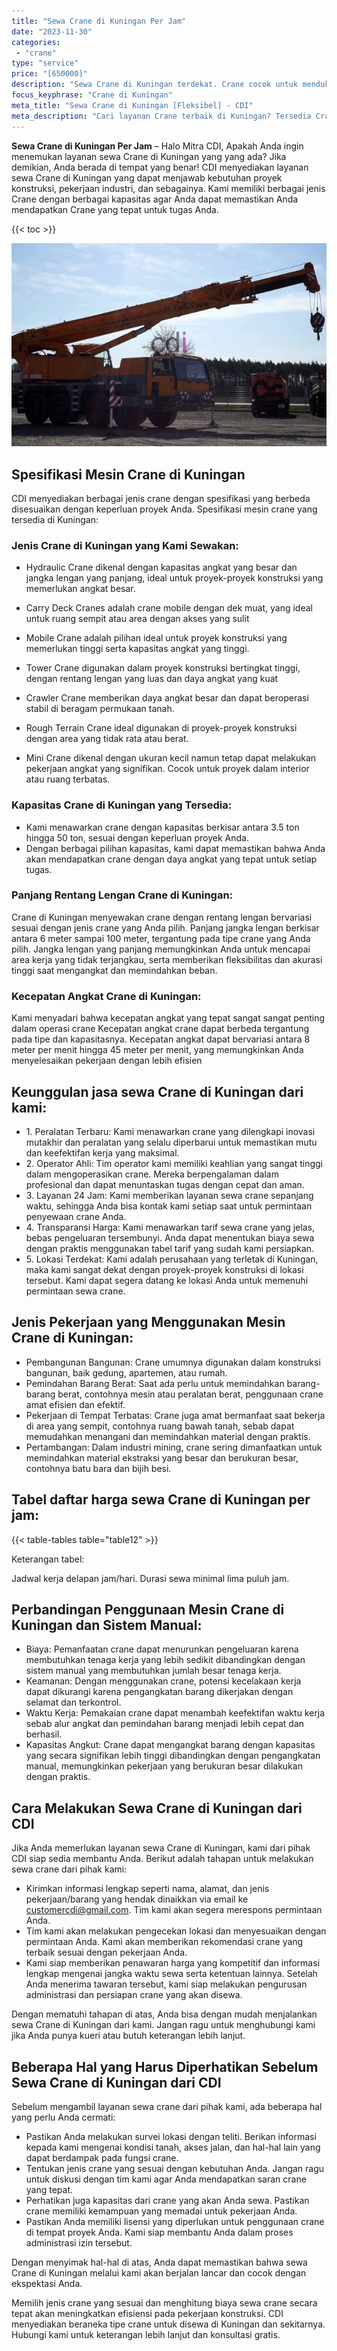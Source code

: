 ```yaml
---
title: "Sewa Crane di Kuningan Per Jam"
date: "2023-11-30"
categories:
 - "crane"
type: "service"
price: "[650000]"
description: "Sewa Crane di Kuningan terdekat. Crane cocok untuk mendukung proyek sebagai alat bantu yang optimal. Hubungi kami untuk info lengkap."
focus_keyphrase: "Crane di Kuningan"
meta_title: "Sewa Crane di Kuningan [Fleksibel] - CDI"
meta_description: "Cari layanan Crane terbaik di Kuningan? Tersedia Crane berkualitas untuk proyek pembangunan. Segera konsultasi gratis."
---
```


**Sewa Crane di Kuningan Per Jam** – Halo Mitra CDI, Apakah Anda ingin menemukan layanan sewa Crane di Kuningan yang yang ada? Jika demikian, Anda berada di tempat yang benar! CDI menyediakan layanan sewa Crane di Kuningan yang dapat menjawab kebutuhan proyek konstruksi, pekerjaan industri, dan sebagainya. Kami memiliki berbagai jenis Crane dengan berbagai kapasitas agar Anda dapat memastikan Anda mendapatkan Crane yang tepat untuk tugas Anda.

{{< toc >}}

![Sewa Crane di Kuningan Per Jam](/images/crane/crane-13.jpg)

## Spesifikasi Mesin Crane di Kuningan

CDI menyediakan berbagai jenis crane dengan spesifikasi yang berbeda disesuaikan dengan keperluan proyek Anda. Spesifikasi mesin crane yang tersedia di Kuningan:

### Jenis Crane di Kuningan yang Kami Sewakan:

*   Hydraulic Crane dikenal dengan kapasitas angkat yang besar dan jangka lengan yang panjang, ideal untuk proyek-proyek konstruksi yang memerlukan angkat besar.
*   Carry Deck Cranes adalah crane mobile dengan dek muat, yang ideal untuk ruang sempit atau area dengan akses yang sulit

*   Mobile Crane adalah pilihan ideal untuk proyek konstruksi yang memerlukan tinggi serta kapasitas angkat yang tinggi.
*   Tower Crane digunakan dalam proyek konstruksi bertingkat tinggi, dengan rentang lengan yang luas dan daya angkat yang kuat

*   Crawler Crane memberikan daya angkat besar dan dapat beroperasi stabil di beragam permukaan tanah.
*   Rough Terrain Crane ideal digunakan di proyek-proyek konstruksi dengan area yang tidak rata atau berat.
*   Mini Crane dikenal dengan ukuran kecil namun tetap dapat melakukan pekerjaan angkat yang signifikan. Cocok untuk proyek dalam interior atau ruang terbatas.

### Kapasitas Crane di Kuningan yang Tersedia:

*   Kami menawarkan crane dengan kapasitas berkisar antara 3.5 ton hingga 50 ton, sesuai dengan keperluan proyek Anda.
*   Dengan berbagai pilihan kapasitas, kami dapat memastikan bahwa Anda akan mendapatkan crane dengan daya angkat yang tepat untuk setiap tugas.

### Panjang Rentang Lengan Crane di Kuningan:

Crane di Kuningan menyewakan crane dengan rentang lengan bervariasi sesuai dengan jenis crane yang Anda pilih. Panjang jangka lengan berkisar antara 6 meter sampai 100 meter, tergantung pada tipe crane yang Anda pilih. Jangka lengan yang panjang memungkinkan Anda untuk mencapai area kerja yang tidak terjangkau, serta memberikan fleksibilitas dan akurasi tinggi saat mengangkat dan memindahkan beban.

### Kecepatan Angkat Crane di Kuningan:

Kami menyadari bahwa kecepatan angkat yang tepat sangat sangat penting dalam operasi crane Kecepatan angkat crane dapat berbeda tergantung pada tipe dan kapasitasnya. Kecepatan angkat dapat bervariasi antara 8 meter per menit hingga 45 meter per menit, yang memungkinkan Anda menyelesaikan pekerjaan dengan lebih efisien

## Keunggulan jasa sewa Crane di Kuningan dari kami:

*   1\. Peralatan Terbaru: Kami menawarkan crane yang dilengkapi inovasi mutakhir dan peralatan yang selalu diperbarui untuk memastikan mutu dan keefektifan kerja yang maksimal.
*   2\. Operator Ahli: Tim operator kami memiliki keahlian yang sangat tinggi dalam mengoperasikan crane. Mereka berpengalaman dalam profesional dan dapat menuntaskan tugas dengan cepat dan aman.
*   3\. Layanan 24 Jam: Kami memberikan layanan sewa crane sepanjang waktu, sehingga Anda bisa kontak kami setiap saat untuk permintaan penyewaan crane Anda.
*   4\. Transparansi Harga: Kami menawarkan tarif sewa crane yang jelas, bebas pengeluaran tersembunyi. Anda dapat menentukan biaya sewa dengan praktis menggunakan tabel tarif yang sudah kami persiapkan.
*   5\. Lokasi Terdekat: Kami adalah perusahaan yang terletak di Kuningan, maka kami sangat dekat dengan proyek-proyek konstruksi di lokasi tersebut. Kami dapat segera datang ke lokasi Anda untuk memenuhi permintaan sewa crane.

## Jenis Pekerjaan yang Menggunakan Mesin Crane di Kuningan:

*   Pembangunan Bangunan: Crane umumnya digunakan dalam konstruksi bangunan, baik gedung, apartemen, atau rumah.
*   Pemindahan Barang Berat: Saat ada perlu untuk memindahkan barang-barang berat, contohnya mesin atau peralatan berat, penggunaan crane amat efisien dan efektif.
*   Pekerjaan di Tempat Terbatas: Crane juga amat bermanfaat saat bekerja di area yang sempit, contohnya ruang bawah tanah, sebab dapat memudahkan menangani dan memindahkan material dengan praktis.
*   Pertambangan: Dalam industri mining, crane sering dimanfaatkan untuk memindahkan material ekstraksi yang besar dan berukuran besar, contohnya batu bara dan bijih besi.

## Tabel daftar harga sewa Crane di Kuningan per jam:

{{< table-tables table="table12" >}}

Keterangan tabel:

Jadwal kerja delapan jam/hari. Durasi sewa minimal lima puluh jam.

## Perbandingan Penggunaan Mesin Crane di Kuningan dan Sistem Manual:

*   Biaya: Pemanfaatan crane dapat menurunkan pengeluaran karena membutuhkan tenaga kerja yang lebih sedikit dibandingkan dengan sistem manual yang membutuhkan jumlah besar tenaga kerja.
*   Keamanan: Dengan menggunakan crane, potensi kecelakaan kerja dapat dikurangi karena pengangkatan barang dikerjakan dengan selamat dan terkontrol.
*   Waktu Kerja: Pemakaian crane dapat menambah keefektifan waktu kerja sebab alur angkat dan pemindahan barang menjadi lebih cepat dan berhasil.
*   Kapasitas Angkut: Crane dapat mengangkat barang dengan kapasitas yang secara signifikan lebih tinggi dibandingkan dengan pengangkatan manual, memungkinkan pekerjaan yang berukuran besar dilakukan dengan praktis.

## Cara Melakukan Sewa Crane di Kuningan dari CDI

Jika Anda memerlukan layanan sewa Crane di Kuningan, kami dari pihak CDI siap sedia membantu Anda. Berikut adalah tahapan untuk melakukan sewa crane dari pihak kami:

*   Kirimkan informasi lengkap seperti nama, alamat, dan jenis pekerjaan/barang yang hendak dinaikkan via email ke customercdi@gmail.com. Tim kami akan segera merespons permintaan Anda.
*   Tim kami akan melakukan pengecekan lokasi dan menyesuaikan dengan permintaan Anda. Kami akan memberikan rekomendasi crane yang terbaik sesuai dengan pekerjaan Anda.
*   Kami siap memberikan penawaran harga yang kompetitif dan informasi lengkap mengenai jangka waktu sewa serta ketentuan lainnya. Setelah Anda menerima tawaran tersebut, kami siap melakukan pengurusan administrasi dan persiapan crane yang akan disewa.

Dengan mematuhi tahapan di atas, Anda bisa dengan mudah menjalankan sewa Crane di Kuningan dari kami. Jangan ragu untuk menghubungi kami jika Anda punya kueri atau butuh keterangan lebih lanjut.

## Beberapa Hal yang Harus Diperhatikan Sebelum Sewa Crane di Kuningan dari CDI

Sebelum mengambil layanan sewa crane dari pihak kami, ada beberapa hal yang perlu Anda cermati:

*   Pastikan Anda melakukan survei lokasi dengan teliti. Berikan informasi kepada kami mengenai kondisi tanah, akses jalan, dan hal-hal lain yang dapat berdampak pada fungsi crane.
*   Tentukan jenis crane yang sesuai dengan kebutuhan Anda. Jangan ragu untuk diskusi dengan tim kami agar Anda mendapatkan saran crane yang tepat.
*   Perhatikan juga kapasitas dari crane yang akan Anda sewa. Pastikan crane memiliki kemampuan yang memadai untuk pekerjaan Anda.
*   Pastikan Anda memiliki lisensi yang diperlukan untuk penggunaan crane di tempat proyek Anda. Kami siap membantu Anda dalam proses administrasi izin tersebut.

Dengan menyimak hal-hal di atas, Anda dapat memastikan bahwa sewa Crane di Kuningan melalui kami akan berjalan lancar dan cocok dengan ekspektasi Anda.

Memilih jenis crane yang sesuai dan menghitung biaya sewa crane secara tepat akan meningkatkan efisiensi pada pekerjaan konstruksi. CDI menyediakan beraneka tipe crane untuk disewa di Kuningan dan sekitarnya. Hubungi kami untuk keterangan lebih lanjut dan konsultasi gratis.
